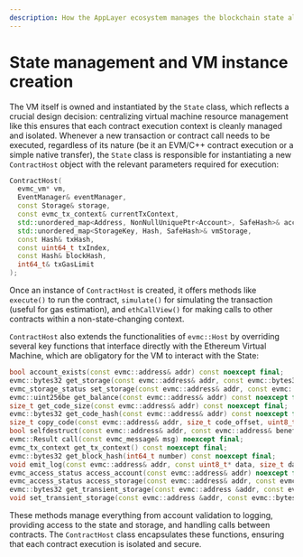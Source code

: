 ```yaml
---
description: How the AppLayer ecosystem manages the blockchain state alongside an EVM.
---
```


# State management and VM instance creation

The VM itself is owned and instantiated by the `State` class, which reflects a crucial design decision: centralizing virtual machine resource management like this ensures that each contract execution context is cleanly managed and isolated. Whenever a new transaction or contract call needs to be executed, regardless of its nature (be it an EVM/C++ contract execution or a simple native transfer), the `State` class is responsible for instantiating a new `ContractHost` object with the relevant parameters required for execution:

```c++
ContractHost(
  evmc_vm* vm,
  EventManager& eventManager,
  const Storage& storage,
  const evmc_tx_context& currentTxContext,
  std::unordered_map<Address, NonNullUniquePtr<Account>, SafeHash>& accounts,
  std::unordered_map<StorageKey, Hash, SafeHash>& vmStorage,
  const Hash& txHash,
  const uint64_t txIndex,
  const Hash& blockHash,
  int64_t& txGasLimit
);
```

Once an instance of `ContractHost` is created, it offers methods like `execute()` to run the contract, `simulate()` for simulating the transaction (useful for gas estimation), and `ethCallView()` for making calls to other contracts within a non-state-changing context.

`ContractHost` also extends the functionalities of `evmc::Host` by overriding several key functions that interface directly with the Ethereum Virtual Machine, which are obligatory for the VM to interact with the State:

```c++
bool account_exists(const evmc::address& addr) const noexcept final;
evmc::bytes32 get_storage(const evmc::address& addr, const evmc::bytes32& key) const noexcept final;
evmc_storage_status set_storage(const evmc::address& addr, const evmc::bytes32& key, const evmc::bytes32& value) noexcept final;
evmc::uint256be get_balance(const evmc::address& addr) const noexcept final;
size_t get_code_size(const evmc::address& addr) const noexcept final;
evmc::bytes32 get_code_hash(const evmc::address& addr) const noexcept final;
size_t copy_code(const evmc::address& addr, size_t code_offset, uint8_t* buffer_data, size_t buffer_size) const noexcept final;
bool selfdestruct(const evmc::address& addr, const evmc::address& beneficiary) noexcept final;
evmc::Result call(const evmc_message& msg) noexcept final;
evmc_tx_context get_tx_context() const noexcept final;
evmc::bytes32 get_block_hash(int64_t number) const noexcept final;
void emit_log(const evmc::address& addr, const uint8_t* data, size_t data_size, const evmc::bytes32 topics[], size_t topics_count) noexcept final;
evmc_access_status access_account(const evmc::address& addr) noexcept final;
evmc_access_status access_storage(const evmc::address& addr, const evmc::bytes32& key) noexcept final;
evmc::bytes32 get_transient_storage(const evmc::address &addr, const evmc::bytes32 &key) const noexcept final;
void set_transient_storage(const evmc::address &addr, const evmc::bytes32 &key, const evmc::bytes32 &value) noexcept final;
```

These methods manage everything from account validation to logging, providing access to the state and storage, and handling calls between contracts. The `ContractHost` class encapsulates these functions, ensuring that each contract execution is isolated and secure.

